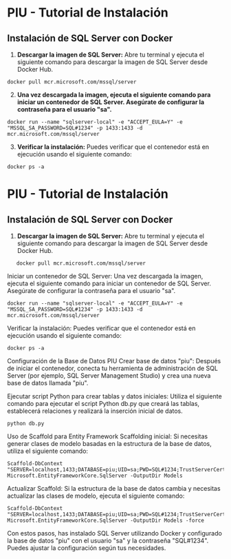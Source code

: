 # PIU - Tutorial de Instalación

## Instalación de SQL Server con Docker

1. **Descargar la imagen de SQL Server:**
   Abre tu terminal y ejecuta el siguiente comando para descargar la imagen de SQL Server desde Docker Hub.

```
docker pull mcr.microsoft.com/mssql/server
```
2. **Una vez descargada la imagen, ejecuta el siguiente comando para iniciar un contenedor de SQL Server. Asegúrate de configurar la contraseña para el usuario "sa".**
```
docker run --name "sqlserver-local" -e "ACCEPT_EULA=Y" -e "MSSQL_SA_PASSWORD=SQL#1234" -p 1433:1433 -d mcr.microsoft.com/mssql/server
```
3. **Verificar la instalación:**
Puedes verificar que el contenedor está en ejecución usando el siguiente comando:
```
docker ps -a
```

# PIU - Tutorial de Instalación

## Instalación de SQL Server con Docker

1. **Descargar la imagen de SQL Server:**
   Abre tu terminal y ejecuta el siguiente comando para descargar la imagen de SQL Server desde Docker Hub.

```
   docker pull mcr.microsoft.com/mssql/server
```
Iniciar un contenedor de SQL Server:
Una vez descargada la imagen, ejecuta el siguiente comando para iniciar un contenedor de SQL Server. Asegúrate de configurar la contraseña para el usuario "sa".

```
docker run --name "sqlserver-local" -e "ACCEPT_EULA=Y" -e "MSSQL_SA_PASSWORD=SQL#1234" -p 1433:1433 -d mcr.microsoft.com/mssql/server
```
Verificar la instalación:
Puedes verificar que el contenedor está en ejecución usando el siguiente comando:

 ```
docker ps -a
 ```
Configuración de la Base de Datos PIU
Crear base de datos "piu":
Después de iniciar el contenedor, conecta tu herramienta de administración de SQL Server (por ejemplo, SQL Server Management Studio) y crea una nueva base de datos llamada "piu".

Ejecutar script Python para crear tablas y datos iniciales:
Utiliza el siguiente comando para ejecutar el script Python db.py que creará las tablas, establecerá relaciones y realizará la inserción inicial de datos.
```
python db.py
```

Uso de Scaffold para Entity Framework
Scaffolding inicial:
Si necesitas generar clases de modelo basadas en la estructura de la base de datos, utiliza el siguiente comando:

```
Scaffold-DbContext "SERVER=localhost,1433;DATABASE=piu;UID=sa;PWD=SQL#1234;TrustServerCertificate=True;" Microsoft.EntityFrameworkCore.SqlServer -OutputDir Models
```
Actualizar Scaffold:
Si la estructura de la base de datos cambia y necesitas actualizar las clases de modelo, ejecuta el siguiente comando:

```
Scaffold-DbContext "SERVER=localhost,1433;DATABASE=piu;UID=sa;PWD=SQL#1234;TrustServerCertificate=True;" Microsoft.EntityFrameworkCore.SqlServer -OutputDir Models -force
```
Con estos pasos, has instalado SQL Server utilizando Docker y configurado la base de datos "piu" con el usuario "sa" y la contraseña "SQL#1234". Puedes ajustar la configuración según tus necesidades.
